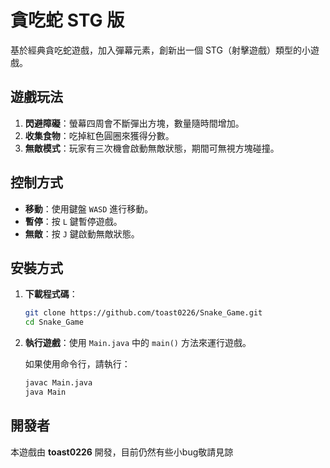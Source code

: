 # 貪吃蛇 STG 版

基於經典貪吃蛇遊戲，加入彈幕元素，創新出一個 STG（射擊遊戲）類型的小遊戲。

## 遊戲玩法
1. **閃避障礙**：螢幕四周會不斷彈出方塊，數量隨時間增加。
2. **收集食物**：吃掉紅色圓圈來獲得分數。
3. **無敵模式**：玩家有三次機會啟動無敵狀態，期間可無視方塊碰撞。

## 控制方式
- **移動**：使用鍵盤 `WASD` 進行移動。
- **暫停**：按 `L` 鍵暫停遊戲。
- **無敵**：按 `J` 鍵啟動無敵狀態。

## 安裝方式
1. **下載程式碼**：
   ```sh
   git clone https://github.com/toast0226/Snake_Game.git
   cd Snake_Game
   ```
2. **執行遊戲**：使用 `Main.java` 中的 `main()` 方法來運行遊戲。
   
   如果使用命令行，請執行：
   ```sh
   javac Main.java
   java Main
   ```

## 開發者
本遊戲由 **toast0226** 開發，目前仍然有些小bug敬請見諒